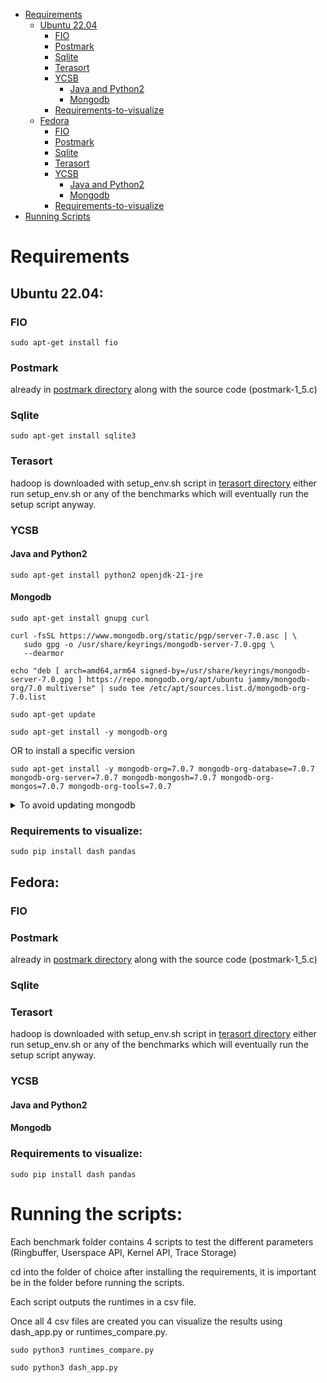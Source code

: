 - [Requirements](#Requirements)
  - [Ubuntu 22.04](#Ubuntu-22.04)
    - [FIO](#ubuntu-22.04-fio)
    - [Postmark](#ubuntu-22.04-postmark)
    - [Sqlite](#ubuntu-22.04-sqlite)
    - [Terasort](#ubuntu-22.04-terasort)
    - [YCSB](#ubuntu-22.04-ycsb)
      - [Java and Python2](#ubuntu-22.04-java-python2)
      - [Mongodb](#ubuntu-22.04-mongodb)
    - [Requirements-to-visualize](#ubuntu-22.04-vis-req)
  - [Fedora](#Fedora)
    - [FIO](#fedora-fio)
    - [Postmark](#fedora-postmark)
    - [Sqlite](#fedora-sqlite)
    - [Terasort](#fedora-terasort)
    - [YCSB](#fedora-ycsb)
      - [Java and Python2](#fedora-java-python2)
      - [Mongodb](#fedora-mongodb)
    - [Requirements-to-visualize](#fedora-vis-req)
- [Running Scripts](#running-scripts)


# Requirements
## Ubuntu 22.04: <a id="ubuntu-22.04"></a>

### FIO <a id="ubuntu-22.04-fio"></a>
```
sudo apt-get install fio
```
### Postmark <a id="ubuntu-22.04-postmark"></a>
already in [postmark directory](postmark_tests/postmark/) along with the source code (postmark-1_5.c)

### Sqlite <a id="ubuntu-22.04-sqlite"></a>
```
sudo apt-get install sqlite3
```

### Terasort <a id="ubuntu-22.04-terasort"></a>
hadoop is downloaded with setup_env.sh script in [terasort directory](terasort_tests/terasort_datadir)
either run setup_env.sh or any of the benchmarks which will eventually run the setup script anyway.

### YCSB <a id="ubuntu-22.04-ycsb"></a>

#### Java and Python2 <a id="ubuntu-22.04-java-python2"></a>
```
sudo apt-get install python2 openjdk-21-jre
```
#### Mongodb <a id="ubuntu-22.04-mongodb"></a>

```
sudo apt-get install gnupg curl
```
```
curl -fsSL https://www.mongodb.org/static/pgp/server-7.0.asc | \
   sudo gpg -o /usr/share/keyrings/mongodb-server-7.0.gpg \
   --dearmor
```
```
echo "deb [ arch=amd64,arm64 signed-by=/usr/share/keyrings/mongodb-server-7.0.gpg ] https://repo.mongodb.org/apt/ubuntu jammy/mongodb-org/7.0 multiverse" | sudo tee /etc/apt/sources.list.d/mongodb-org-7.0.list 
```
```
sudo apt-get update
```
```
sudo apt-get install -y mongodb-org
```
OR to install a specific version

```
sudo apt-get install -y mongodb-org=7.0.7 mongodb-org-database=7.0.7 mongodb-org-server=7.0.7 mongodb-mongosh=7.0.7 mongodb-org-mongos=7.0.7 mongodb-org-tools=7.0.7
```
<details>
  <summary>To avoid updating mongodb </summary>
    echo "mongodb-org hold" | sudo dpkg --set-selections
    echo "mongodb-org-database hold" | sudo dpkg --set-selections
    echo "mongodb-org-server hold" | sudo dpkg --set-selections
    echo "mongodb-mongosh hold" | sudo dpkg --set-selections
    echo "mongodb-org-mongos hold" | sudo dpkg --set-selections
    echo "mongodb-org-tools hold" | sudo dpkg --set-selections
</details>

### Requirements to visualize: <a id="ubuntu-22.04-vis-req"></a>

```
sudo pip install dash pandas
```

## Fedora: <a id="fedora"></a>

### FIO <a id="fedora-fio"></a>

### Postmark <a id="fedora-postmark"></a>
already in [postmark directory](postmark_tests/postmark/) along with the source code (postmark-1_5.c)

### Sqlite <a id="fedora-sqlite"></a>

### Terasort <a id="fedora-terasort"></a>
hadoop is downloaded with setup_env.sh script in [terasort directory](terasort_tests/terasort_datadir)
either run setup_env.sh or any of the benchmarks which will eventually run the setup script anyway.

### YCSB <a id="fedora-ycsb"></a>

#### Java and Python2 <a id="fedora-java-python2"></a>

#### Mongodb <a id="fedora-mongodb"></a>

### Requirements to visualize: <a id="fedora-vis-req"></a>

```
sudo pip install dash pandas
```
# Running the scripts: <a id="running-scripts"></a>

Each benchmark folder contains 4 scripts to test the different parameters (Ringbuffer, Userspace API, Kernel API, Trace Storage)

cd into the folder of choice after installing the requirements, it is important be in the folder before running the scripts.

Each script outputs the runtimes in a csv file.

Once all 4 csv files are created you can visualize the results using dash_app.py or runtimes_compare.py.

```
sudo python3 runtimes_compare.py
```

```
sudo python3 dash_app.py
```
